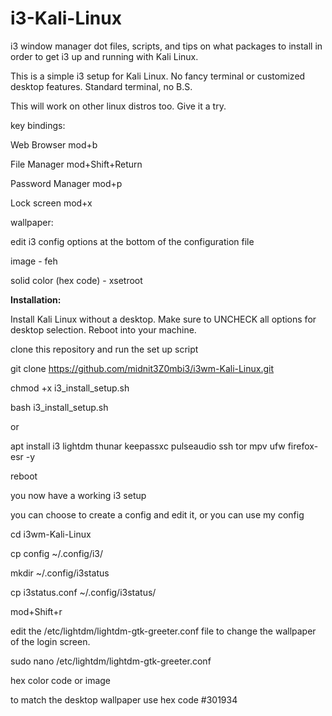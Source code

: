 # i3-Kali-Linux
i3 window manager dot files, scripts, and tips on what packages to install in order to get i3 up and running with Kali Linux.

This is a simple i3 setup for Kali Linux. No fancy terminal or customized desktop features. Standard terminal, no B.S.

This will work on other linux distros too. Give it a try.

key bindings:

Web Browser mod+b

File Manager mod+Shift+Return  

Password Manager mod+p  

Lock screen mod+x 


wallpaper:

edit i3 config options at the bottom of the configuration file

image - feh

solid color (hex code) - xsetroot


**Installation:**

Install Kali Linux without a desktop. Make sure to UNCHECK all options for desktop selection. Reboot into your machine.

clone this repository and run the set up script

git clone https://github.com/midnit3Z0mbi3/i3wm-Kali-Linux.git

chmod +x i3_install_setup.sh

bash i3_install_setup.sh


or

apt install i3 lightdm thunar keepassxc pulseaudio ssh tor mpv ufw firefox-esr -y

reboot

you now have a working i3 setup

you can choose to create a config and edit it, or you can use my config

cd i3wm-Kali-Linux

cp config ~/.config/i3/

mkdir ~/.config/i3status

cp i3status.conf ~/.config/i3status/

mod+Shift+r

edit the /etc/lightdm/lightdm-gtk-greeter.conf file to change the wallpaper of the login screen.

sudo nano /etc/lightdm/lightdm-gtk-greeter.conf

hex color code or image

to match the desktop wallpaper use hex code #301934
